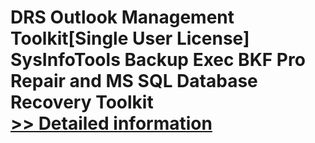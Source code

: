 # DRS Outlook Management Toolkit[Single User License]<br />SysInfoTools Backup Exec BKF Pro Repair and MS SQL Database Recovery Toolkit<br />[>> Detailed information](https://secure.shareit.com/shareit/product.html?productid=301009570&affiliateid=200057808)